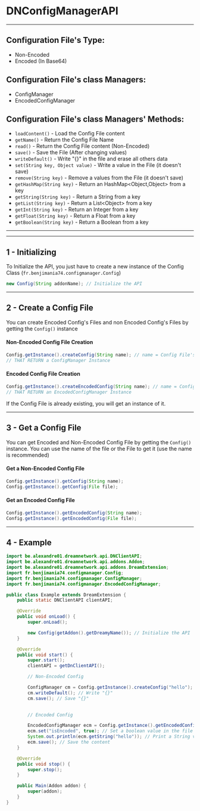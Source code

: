# DNConfigManagerAPI

---

Configuration File's Type:
-
- Non-Encoded
- Encoded (In Base64)

Configuration File's class Managers:
-
- ConfigManager
- EncodedConfigManager

Configuration File's class Managers' Methods:
-
- `loadContent()` - Load the Config File content
- `getName()` - Return the Config File Name
- `read()` - Return the Config File content (Non-Encoded)
- `save()` - Save the File (After changing values)
- `writeDefault()` - Write "{}" in the file and erase all others data
- `set(String key, Object value)` - Write a value in the File (it doesn't save)
- `remove(String key)` - Remove a values from the File (it doesn't save)
- `getHashMap(String key)` - Return an HashMap<Object,Object> from a key
- `getString(String key)` - Return a String from a key
- `getList(String key)` - Return a List\<Object> from a key
- `getInt(String key)` - Return an Integer from a key
- `getFloat(String key)` - Return a Float from a key
- `getBoolean(String key)` - Return a Boolean from a key

---

---

## 1 - Initializing

To Initialize the API, you just have to create a new instance of the Config Class (`fr.benjimania74.configmanager.Config`)

```java
new Config(String addonName); // Initialize the API
```

---

## 2 - Create a Config File

You can create Encoded Config's Files and non Encoded Config's Files by getting the `Config()` instance

#### Non-Encoded Config File Creation

```java
Config.getInstance().createConfig(String name); // name = Config File's Name
// THAT RETURN a ConfigManager Instance
```

#### Encoded Config File Creation

```java
Config.getInstance().createEncodedConfig(String name); // name = Config File's Name
// THAT RETURN an EncodedConfigManager Instance
```

If the Config File is already existing, you will get an instance of it.

---

## 3 - Get a Config File

You can get Encoded and Non-Encoded Config File by getting the `Config()` instance.
You can use the name of the file or the File to get it (use the name is recommended)

#### Get a Non-Encoded Config File

```java
Config.getInstance().getConfig(String name);
Config.getInstance().getConfig(File file);
```

#### Get an Encoded Config File

```java
Config.getInstance().getEncodedConfig(String name);
Config.getInstance().getEncodedConfig(File file);
```

---

## 4 - Example

```java
import be.alexandre01.dreamnetwork.api.DNClientAPI;
import be.alexandre01.dreamnetwork.api.addons.Addon;
import be.alexandre01.dreamnetwork.api.addons.DreamExtension;
import fr.benjimania74.configmanager.Config;
import fr.benjimania74.configmanager.ConfigManager;
import fr.benjimania74.configmanager.EncodedConfigManager;

public class Example extends DreamExtension {
    public static DNClientAPI clientAPI;

    @Override
    public void onLoad() {
        super.onLoad();

        new Config(getAddon().getDreamyName()); // Initialize the API
    }

    @Override
    public void start() {
        super.start();
        clientAPI = getDnClientAPI();

        // Non-Encoded Config

        ConfigManager cm = Config.getInstance().createConfig("hello"); // Create "hello" Config File
        cm.writeDefault(); // Write "{}"
        cm.save(); // Save "{}"

        
        // Encoded Config

        EncodedConfigManager ecm = Config.getInstance().getEncodedConfig("encoded"); // Get "encoded" Encoded Config File
        ecm.set("isEncoded", true); // Set a boolean value in the file
        System.out.println(ecm.getString("hello")); // Print a String value
        ecm.save(); // Save the content
    }

    @Override
    public void stop() {
        super.stop();
    }

    public Main(Addon addon) {
        super(addon);
    }
}
```